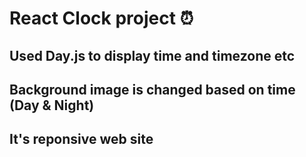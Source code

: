 # React Clock project ⏰

## Used Day.js to display time and timezone etc 
## Background image is changed based on time (Day & Night) 
## It's reponsive web site 




